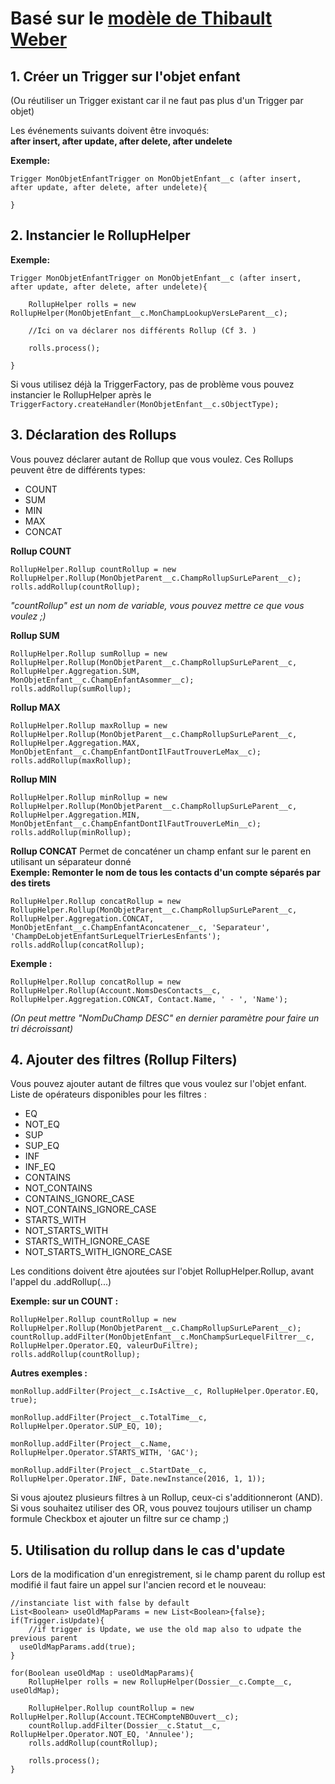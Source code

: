 
# Basé sur le  [modèle de Thibault Weber](https://gist.github.com/grotib/838a40928d17d241f974319f04336bc3)


## 1. Créer un Trigger sur l'objet enfant
(Ou réutiliser un Trigger existant car il ne faut pas plus d'un Trigger par objet)

Les événements suivants doivent être invoqués:  
**after insert, after update, after delete, after undelete**

**Exemple:**
```
Trigger MonObjetEnfantTrigger on MonObjetEnfant__c (after insert, after update, after delete, after undelete){

}
```
## 2. Instancier le RollupHelper
**Exemple:**
```
Trigger MonObjetEnfantTrigger on MonObjetEnfant__c (after insert, after update, after delete, after undelete){

    RollupHelper rolls = new RollupHelper(MonObjetEnfant__c.MonChampLookupVersLeParent__c);

    //Ici on va déclarer nos différents Rollup (Cf 3. )

    rolls.process();

}  
```
Si vous utilisez déjà la TriggerFactory, pas de problème vous pouvez instancier le RollupHelper après le
```TriggerFactory.createHandler(MonObjetEnfant__c.sObjectType);```

## 3. Déclaration des Rollups
Vous pouvez déclarer autant de Rollup que vous voulez.
Ces Rollups peuvent être de différents types:

- COUNT
- SUM
- MIN
- MAX
- CONCAT  

**Rollup COUNT**
```
RollupHelper.Rollup countRollup = new RollupHelper.Rollup(MonObjetParent__c.ChampRollupSurLeParent__c); 
rolls.addRollup(countRollup);
```
*"countRollup" est un nom de variable, vous pouvez mettre ce que vous voulez ;)*

**Rollup SUM**
```
RollupHelper.Rollup sumRollup = new RollupHelper.Rollup(MonObjetParent__c.ChampRollupSurLeParent__c, RollupHelper.Aggregation.SUM, MonObjetEnfant__c.ChampEnfantAsommer__c);
rolls.addRollup(sumRollup);
```
**Rollup MAX**
```
RollupHelper.Rollup maxRollup = new RollupHelper.Rollup(MonObjetParent__c.ChampRollupSurLeParent__c, RollupHelper.Aggregation.MAX, MonObjetEnfant__c.ChampEnfantDontIlFautTrouverLeMax__c);
rolls.addRollup(maxRollup);
```
**Rollup MIN**
```
RollupHelper.Rollup minRollup = new RollupHelper.Rollup(MonObjetParent__c.ChampRollupSurLeParent__c, RollupHelper.Aggregation.MIN, MonObjetEnfant__c.ChampEnfantDontIlFautTrouverLeMin__c);
rolls.addRollup(minRollup);
```
**Rollup CONCAT**
Permet de concaténer un champ enfant sur le parent en utilisant un séparateur donné  
**Exemple: Remonter le nom de tous les contacts d'un compte séparés par des tirets**
```
RollupHelper.Rollup concatRollup = new RollupHelper.Rollup(MonObjetParent__c.ChampRollupSurLeParent__c, RollupHelper.Aggregation.CONCAT, MonObjetEnfant__c.ChampEnfantAconcatener__c, 'Separateur', 'ChampDeLobjetEnfantSurLequelTrierLesEnfants');
rolls.addRollup(concatRollup);
```
**Exemple :**
```
RollupHelper.Rollup concatRollup = new RollupHelper.Rollup(Account.NomsDesContacts__c, RollupHelper.Aggregation.CONCAT, Contact.Name, ' - ', 'Name');
```
*(On peut mettre "NomDuChamp DESC" en dernier paramètre pour faire un tri décroissant)*

## 4. Ajouter des filtres (Rollup Filters)
Vous pouvez ajouter autant de filtres que vous voulez sur l'objet enfant.
Liste de opérateurs disponibles pour les filtres :

- EQ
- NOT_EQ
- SUP
- SUP_EQ
- INF
- INF_EQ
- CONTAINS
- NOT_CONTAINS
- CONTAINS_IGNORE_CASE
- NOT_CONTAINS_IGNORE_CASE
- STARTS_WITH
- NOT_STARTS_WITH
- STARTS_WITH_IGNORE_CASE
- NOT_STARTS_WITH_IGNORE_CASE   

Les conditions doivent être ajoutées sur l'objet RollupHelper.Rollup, avant l'appel du .addRollup(...)

**Exemple: sur un COUNT :**
```
RollupHelper.Rollup countRollup = new RollupHelper.Rollup(MonObjetParent__c.ChampRollupSurLeParent__c);
countRollup.addFilter(MonObjetEnfant__c.MonChampSurLequelFiltrer__c, RollupHelper.Operator.EQ, valeurDuFiltre);
rolls.addRollup(countRollup);
```
**Autres exemples :**
```
monRollup.addFilter(Project__c.IsActive__c, RollupHelper.Operator.EQ, true);

monRollup.addFilter(Project__c.TotalTime__c, RollupHelper.Operator.SUP_EQ, 10);

monRollup.addFilter(Project__c.Name, RollupHelper.Operator.STARTS_WITH, 'GAC');

monRollup.addFilter(Project__c.StartDate__c, RollupHelper.Operator.INF, Date.newInstance(2016, 1, 1));
```
Si vous ajoutez plusieurs filtres à un Rollup, ceux-ci s'additionneront (AND).  
Si vous souhaitez utiliser des OR, vous pouvez toujours utiliser un champ formule Checkbox et ajouter un filtre sur ce champ ;)

## 5. Utilisation du rollup dans le cas d'update
Lors de la modification d'un enregistrement, si le champ parent du rollup est modifié il faut faire un appel sur l'ancien record et le nouveau:
```
//instanciate list with false by default
List<Boolean> useOldMapParams = new List<Boolean>{false};
if(Trigger.isUpdate){
    //if trigger is Update, we use the old map also to udpate the previous parent
  useOldMapParams.add(true);
}

for(Boolean useOldMap : useOldMapParams){
    RollupHelper rolls = new RollupHelper(Dossier__c.Compte__c, useOldMap);

    RollupHelper.Rollup countRollup = new RollupHelper.Rollup(Account.TECHCompteNBOuvert__c);
    countRollup.addFilter(Dossier__c.Statut__c, RollupHelper.Operator.NOT_EQ, 'Annulee');
    rolls.addRollup(countRollup);

    rolls.process();
}
```
